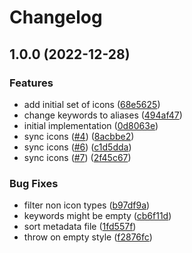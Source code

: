 # Changelog

## 1.0.0 (2022-12-28)


### Features

* add initial set of icons ([68e5625](https://github.com/gravity-ui/icons/commit/68e5625dbedd4f6a6a5302cc543790b3f93ecde1))
* change keywords to aliases ([494af47](https://github.com/gravity-ui/icons/commit/494af47f6dab33b19e2fb34ffde7ceb1bd4aee04))
* initial implementation ([0d8063e](https://github.com/gravity-ui/icons/commit/0d8063ee3fb66af291f625b6bdcc132e1f5276bf))
* sync icons ([#4](https://github.com/gravity-ui/icons/issues/4)) ([8acbbe2](https://github.com/gravity-ui/icons/commit/8acbbe21fdee0b4dda471fe2c575f6ff4ca45316))
* sync icons ([#6](https://github.com/gravity-ui/icons/issues/6)) ([c1d5dda](https://github.com/gravity-ui/icons/commit/c1d5dda330a067165142099060069be78159cb31))
* sync icons ([#7](https://github.com/gravity-ui/icons/issues/7)) ([2f45c67](https://github.com/gravity-ui/icons/commit/2f45c6730b818e1e9d0d6163ecd08c9e0d4da976))


### Bug Fixes

* filter non icon types ([b97df9a](https://github.com/gravity-ui/icons/commit/b97df9ae02df0a131bcd530c15ea6e0e973b318a))
* keywords might be empty ([cb6f11d](https://github.com/gravity-ui/icons/commit/cb6f11d4e6b6439c0d19a66fe4e7612d35950232))
* sort metadata file ([1fd557f](https://github.com/gravity-ui/icons/commit/1fd557f0922b08c6b247923f0b31a616fe7ce4d4))
* throw on empty style ([f2876fc](https://github.com/gravity-ui/icons/commit/f2876fc32fc20914bd060c351513da0e14d0a853))
